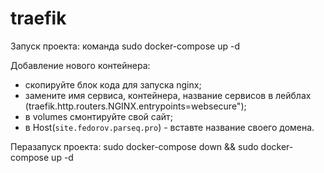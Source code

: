 # traefik
Запуск проекта: команда sudo docker-compose up -d

Добавление нового контейнера: 
 - скопируйте блок кода  для запуска nginx;
 - замените имя сервиса, контейнера, название сервисов в лейблах (traefik.http.routers.NGINX.entrypoints=websecure");
 - в volumes смонтируйте свой сайт;
 - в Host(`site.fedorov.parseq.pro`) - вставте название своего домена.
 
Перазапуск проекта: sudo docker-compose down && sudo docker-compose up -d
